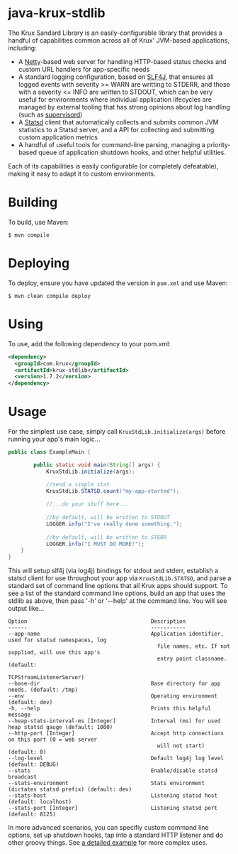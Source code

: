 java-krux-stdlib
================

The Krux Sandard Library is an easily-configurable library that provides a handful of capabilities common across all of Krux' JVM-based applications, including:

* A [Netty](http://netty.io)-based web server for handling HTTP-based status checks and custom URL handlers for app-specific needs
* A standard logging configuration, based on [SLF4J](http://www.slf4j.org), that ensures all logged events with severity >= WARN are writting to STDERR, and those with a severity <= INFO are written to STDOUT, which can be very useful for environments where individual application lifecycles are managed by external tooling that has strong opinions about log handling (such as [supervisord](http://supervisord.org))
* A [Statsd](https://github.com/etsy/statsd) client that automatically collects and submits common JVM statistics to a Statsd server, and a API for collecting and submitting custom application metrics
* A handful of useful tools for command-line parsing, managing a priority-based queue of application shutdown hooks, and other helpful utilities.

Each of its capabilities is easily configurable (or completely defeatable), making it easy to adapt it to custom environments.

# Building

To build, use Maven:

```shell
$ mvn compile
```

# Deploying

To deploy, ensure you have updated the version in `pom.xml` and use Maven:

```shell
$ mvn clean compile deploy
```

# Using

To use, add the following dependency to your pom.xml:

```xml
<dependency>
  <groupId>com.krux</groupId>
  <artifactId>krux-stdlib</artifactId>
  <version>1.7.2</version>
</dependency>
```

# Usage

For the simplest use case, simply call `KruxStdLib.initialize(args)` before running your app's main logic...

```java
public class ExampleMain {

		public static void main(String[] args) {
			KruxStdLib.initialize(args);

            //send a simple stat
            KruxStdLib.STATSD.count("my-app-started");
            
			//...do your stuff here...
			
			//by default, will be written to STDOUT
			LOGGER.info("I've really done something.");
			
			//by default, will be written to STERR
            LOGGER.info("I MUST DO MORE!");
	}
}
```

This will setup slf4j (via log4j) bindings for stdout and stderr, establish a statsd client for use throughout your app via `KruxStdLib.STATSD`, and parse a standard set of command line options that all Krux apps should support. To see a list of the standard command line options, build an app that uses the stdlib as above, then pass '-h' or '--help' at the command line.  You will see output like...

```
Option                                       Description                                              
------                                       -----------                                              
--app-name                                   Application identifier, used for statsd namespaces, log  
                                               file names, etc. If not supplied, will use this app's  
                                               entry point classname. (default:                       
                                               TCPStreamListenerServer)                               
--base-dir                                   Base directory for app needs. (default: /tmp)            
--env                                        Operating environment (default: dev)                     
-h, --help                                   Prints this helpful message                              
--heap-stats-interval-ms [Integer]           Interval (ms) for used heap statsd gauge (default: 1000) 
--http-port [Integer]                        Accept http connections on this port (0 = web server     
                                               will not start) (default: 0)                           
--log-level                                  Default log4j log level (default: DEBUG)                               
--stats                                      Enable/disable statsd broadcast                          
--stats-environment                          Stats environment (dictates statsd prefix) (default: dev)
--stats-host                                 Listening statsd host (default: localhost)               
--stats-port [Integer]                       Listening statsd port (default: 8125) 
```

In more advanced scenarios, you can specifiy custom command line options, set up shutdown hooks, tap into a standard HTTP listener and do other groovy things. See [a detailed example](https://github.com/krux/java-krux-stdlib/blob/master/src/main/java/com/krux/stdlib/sample/ExampleMain.java) for more complex uses.

